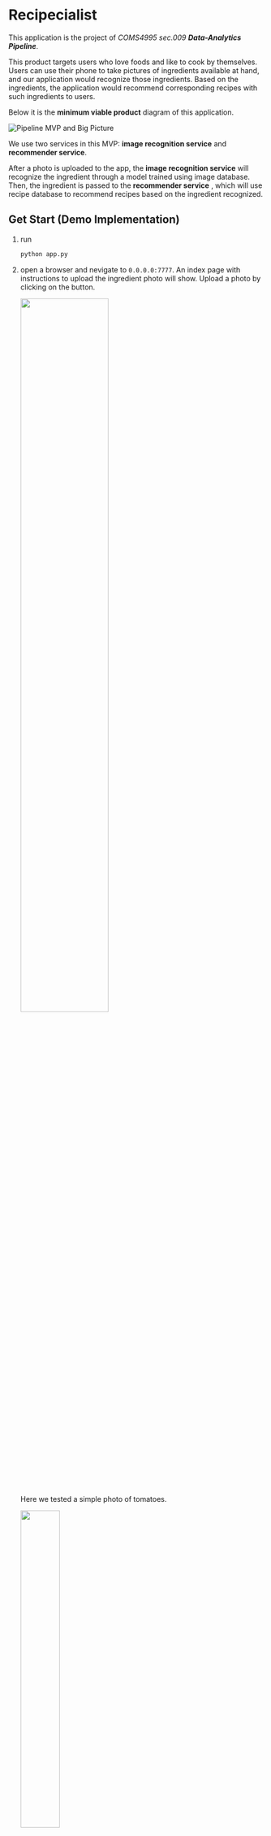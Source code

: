 # Recipecialist

This application is the project of _COMS4995 sec.009 **Data-Analytics Pipeline**_.

This product targets users who love foods and like to cook by themselves. Users can use their phone to take pictures of ingredients available at hand, and our application would recognize those ingredients. Based on the ingredients, the application would recommend corresponding recipes with such ingredients to users.

Below it is the **minimum viable product** diagram of this application.

![Pipeline MVP and Big Picture](https://ws3.sinaimg.cn/large/006tNc79ly1g2sfhnzrc2j31t80ptgoy.jpg)



We use two services in this MVP: **image recognition service** and **recommender service**.

After a photo is uploaded to the app,  the **image recognition service** will recognize the ingredient through a model trained using image database. Then, the ingredient is passed to the **recommender service** , which will use recipe database to recommend recipes based on the ingredient recognized. 

## Get Start (Demo Implementation)

1. run

   ```python
   python app.py
   ```

2. open a browser and nevigate to `0.0.0.0:7777`. An index page with instructions to upload the ingredient photo will show. Upload a photo by clicking on the button.

   <img src="https://github.com/lullaby1024/Pipeline_Project/blob/master/demo/MVP/index_page.png" width="60%">

   Here we tested a simple photo of tomatoes.

   <img src="https://github.com/lullaby1024/Pipeline_Project/blob/master/demo/MVP/tomatoes.jpg" width="40%">

   The uploading service is handled by `UploadHandler()`. If the file is successfuly uploaded, a message will be sent.

   <img src="https://github.com/lullaby1024/Pipeline_Project/blob/master/demo/MVP/upload.png" width="60%">

3. Enter `0.0.0.0:7777/recommend` in the address bar. This will trigger the `MainHandler()` to call the model with the given image and return recommended recipes.

   <img src="https://github.com/lullaby1024/Pipeline_Project/blob/master/demo/MVP/recommend.png" width="90%">

## Contributors

[Qi Feng](https://github.com/lullaby1024) (Product Manager)    

[Zoha Qamar](https://github.com/zohaqamar)    

[Ze Chen](https://github.com/mandychenze)    

[Weiyang Gu](https://github.com/WeiyangGu)     

[Chunran Yao](https://github.com/YLDAPhoenix11)     

Check Our [JIRA](https://toydemoproject.atlassian.net/secure/Roadmap.jspa?projectKey=REC&rapidView=16)!